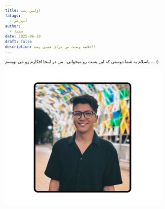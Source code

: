 ```yaml
---
title: اولین پست
fatags:
  - آموزشی
author:
  - سینا
date: 2025-06-10
draft: false
description: خلاصه وضیت من برای همین پست!!
---
```

باسلام به شما دوستی که این پست رو میخوانی..
من در اینجا افکارم رو  می نویسم ...  :)

![](sina.png)